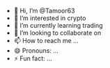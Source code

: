 - 👋 Hi, I’m @Tamoor63
- 👀 I’m interested in crypto
- 🌱 I’m currently learning trading 
- 💞️ I’m looking to collaborate on
- 📫 How to reach me ...
- 😄 Pronouns: ...
- ⚡ Fun fact: ...

<!---
Tamoor63/Tamoor63 is a ✨ special ✨ repository because its `README.md` (this file) appears on your GitHub profile.
You can click the Preview link to take a look at your changes.
--->
